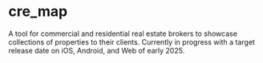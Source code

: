# cre_map

A tool for commercial and residential real estate brokers to showcase collections of properties to their clients. Currently in progress with a target release date on iOS, Android, and Web of early 2025.
